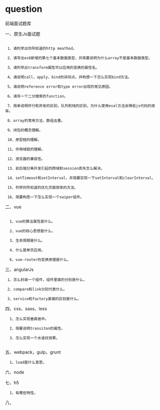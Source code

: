 # question
前端面试题库

一、原生Js面试题
```

 1、请列举出你所知道的http meathod。
 
 2、请写出es6新增的第七个基本数据类型，并简要说明为什么array不是基本数据类型。
 
 3、请列举出transform属性可以应用的变换的属性名。
 
 4、请说明call，apply，bind的异同点，并构想一下怎么实现bind方法。
 
 5、请说明reference error和type error出现的常见原因。
 
 6、请写一个二分搜索的function。
 
 7、简单说明并行和并发的区别，队列和栈的区别，为什么使用eval方法会降低js代码的效率。
 
 8、array的常用方法，数组去重。
 
 9、闭包的概念理解。
 
 10、原型链的理解。
 
 11、作用域链的理解。
 
 12、游览器的兼容性。
 
 13、前后端分离开发引起的跨域和session丢失怎么解决。
 
 14、setTimeout和setInterval，并简要实现一下setInterval和clearInterval。
 
 15、列举你所知道的优化页面效率的方法。
 
 16、简要构思一下怎么实现一个swiper组件。
```

二、vue
```

  1、vue的算法属性是什么。
  
  2、vue的核心思想是什么。
  
  3、生命周期是什么。
  
  4、什么是单页应用。
  
  6、vue-router的变换原理是什么。
  ```

三、angularJs
```
 1、怎么封装一个组件，组件里面的分别是什么，
 
 2、compare和link分别代表什么。
 
 3、service和factory直接的区别是什么。
 ```
 

四、css、sass、less
```
  1、怎么实现垂直居中。
  
  2、简要说明transiton的属性。
  
  3、怎么实现一个水波纹效果。
  
 ```

五、webpack，gulp，grunt
```
  1、load是什么意思。
```
六、node

七、h5
```
  1、有哪些特性。
```
八、

